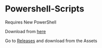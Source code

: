 # Powershell-Scripts

Requires New PowerShell

Download from [here](https://github.com/PowerShell/PowerShell/releases/tag/v7.0.2)

Go to [Releases](https://github.com/tasnimzotder/PS_Scripts-Moonlight/releases) and download from the Assets
